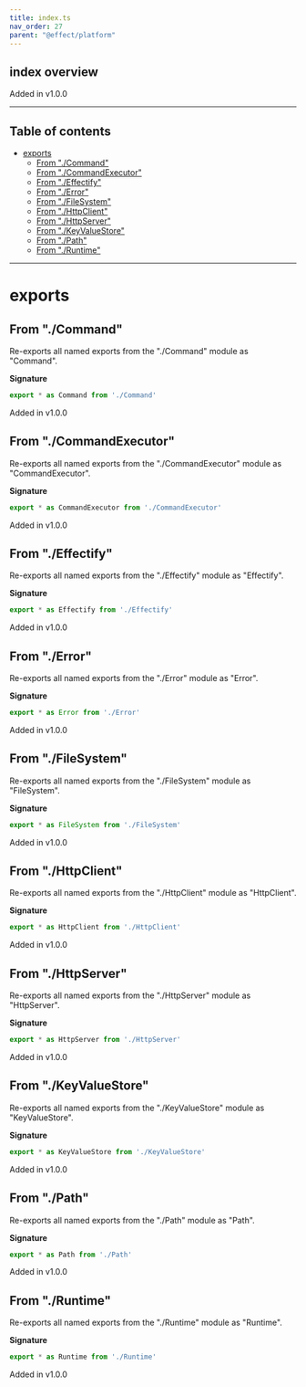 ```yaml
---
title: index.ts
nav_order: 27
parent: "@effect/platform"
---
```


## index overview

Added in v1.0.0

---

<h2 class="text-delta">Table of contents</h2>

- [exports](#exports)
  - [From "./Command"](#from-command)
  - [From "./CommandExecutor"](#from-commandexecutor)
  - [From "./Effectify"](#from-effectify)
  - [From "./Error"](#from-error)
  - [From "./FileSystem"](#from-filesystem)
  - [From "./HttpClient"](#from-httpclient)
  - [From "./HttpServer"](#from-httpserver)
  - [From "./KeyValueStore"](#from-keyvaluestore)
  - [From "./Path"](#from-path)
  - [From "./Runtime"](#from-runtime)

---

# exports

## From "./Command"

Re-exports all named exports from the "./Command" module as "Command".

**Signature**

```ts
export * as Command from './Command'
```

Added in v1.0.0

## From "./CommandExecutor"

Re-exports all named exports from the "./CommandExecutor" module as "CommandExecutor".

**Signature**

```ts
export * as CommandExecutor from './CommandExecutor'
```

Added in v1.0.0

## From "./Effectify"

Re-exports all named exports from the "./Effectify" module as "Effectify".

**Signature**

```ts
export * as Effectify from './Effectify'
```

Added in v1.0.0

## From "./Error"

Re-exports all named exports from the "./Error" module as "Error".

**Signature**

```ts
export * as Error from './Error'
```

Added in v1.0.0

## From "./FileSystem"

Re-exports all named exports from the "./FileSystem" module as "FileSystem".

**Signature**

```ts
export * as FileSystem from './FileSystem'
```

Added in v1.0.0

## From "./HttpClient"

Re-exports all named exports from the "./HttpClient" module as "HttpClient".

**Signature**

```ts
export * as HttpClient from './HttpClient'
```

Added in v1.0.0

## From "./HttpServer"

Re-exports all named exports from the "./HttpServer" module as "HttpServer".

**Signature**

```ts
export * as HttpServer from './HttpServer'
```

Added in v1.0.0

## From "./KeyValueStore"

Re-exports all named exports from the "./KeyValueStore" module as "KeyValueStore".

**Signature**

```ts
export * as KeyValueStore from './KeyValueStore'
```

Added in v1.0.0

## From "./Path"

Re-exports all named exports from the "./Path" module as "Path".

**Signature**

```ts
export * as Path from './Path'
```

Added in v1.0.0

## From "./Runtime"

Re-exports all named exports from the "./Runtime" module as "Runtime".

**Signature**

```ts
export * as Runtime from './Runtime'
```

Added in v1.0.0
